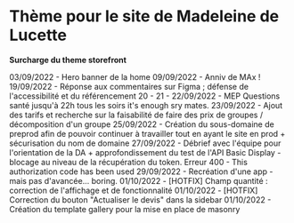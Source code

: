 # Thème pour le site de Madeleine de Lucette
**Surcharge du theme storefront**

03/09/2022 - Hero banner de la home
09/09/2022 - Anniv de MAx !
19/09/2022 - Réponse aux commentaires sur Figma ; défense de l'accessibilité et du référencement
20 - 21 - 22/09/2022 - MEP Questions santé jusqu'à 22h tous les soirs it's enough sry mates.
23/09/2022 - Ajout des tarifs et recherche sur la faisabilité de faire des prix de groupes / décomposition d'un groupe
25/09/2022 - Création du sous-domaine de preprod afin de pouvoir continuer à travailler tout en ayant le site en prod + sécurisation du nom de domaine
27/09/2022 - Débrief avec l'équipe pour l'orientation de la DA + approfondissement du test de l'API Basic Display - blocage au niveau de la récupération du token. 
    Erreur 400 - This authorization code has been used
29/09/2022 - Recréation d'une app - mais pas d'avancée... boring.
01/10/2022 - [HOTFIX] Champ quantité : correction de l'affichage et de fonctionnalité
01/10/2022 - [HOTFIX] Correction du bouton "Actualiser le devis" dans la sidebar
01/10/2022 - Création du template gallery pour la mise en place de masonry